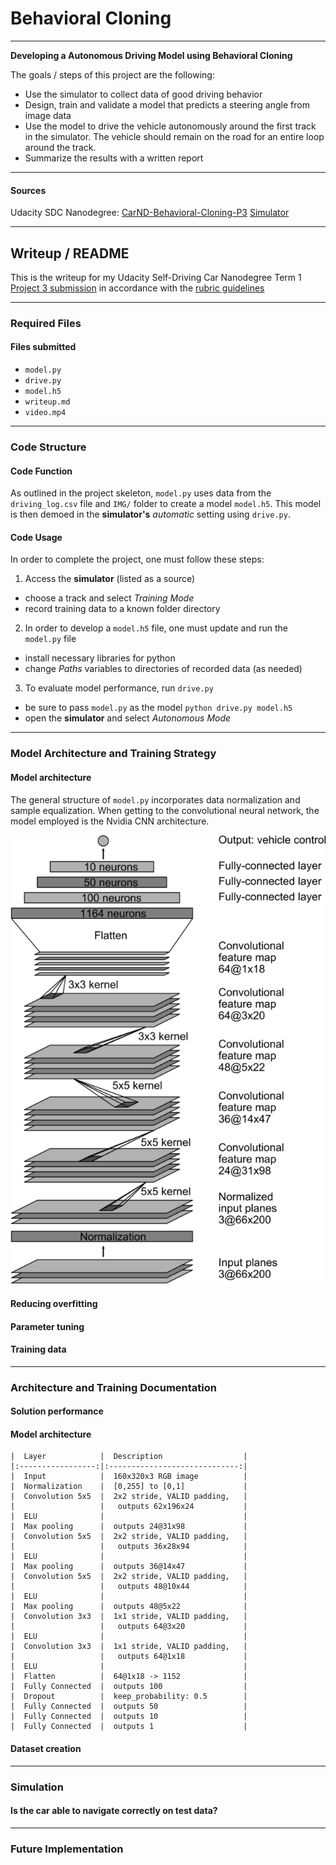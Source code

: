 # **Behavioral Cloning**

---

**Developing a Autonomous Driving Model using Behavioral Cloning**

The goals / steps of this project are the following:
* Use the simulator to collect data of good driving behavior 
* Design, train and validate a model that predicts a steering angle from image data
* Use the model to drive the vehicle autonomously around the first track in the simulator. The vehicle should remain on the road for an entire loop around the track.
* Summarize the results with a written report

---

[//]: # (Image References)

[image1]: ./images/figure_nvidiaCNNarchitecture.png "NVIDIA architecture"
[image2]: ./example_path "example_text"

#### Sources
Udacity SDC Nanodegree: [CarND-Behavioral-Cloning-P3](https://github.com/udacity/CarND-Behavioral-Cloning-P3)
[Simulator](https://github.com/udacity/self-driving-car-sim)

---

## Writeup / README

This is the writeup for my Udacity Self-Driving Car Nanodegree Term 1 [Project 3 submission](https://github.com/liangk7/CarND-Term1-Project3) in accordance with the [rubric guidelines](https://review.udacity.com/#!/rubrics/432/view)

---

### Required Files

#### Files submitted
- `model.py`
- `drive.py`
- `model.h5`
- `writeup.md`
- `video.mp4`

---

### Code Structure

#### Code Function
As outlined in the project skeleton, `model.py` uses data from the `driving_log.csv` file and `IMG/` folder to create a model `model.h5`. This model is then demoed in the **simulator's** *automatic* setting using `drive.py`.

#### Code Usage
In order to complete the project, one must follow these steps:
1) Access the **simulator** (listed as a source)
- choose a track and select *Training Mode*
- record training data to a known folder directory
2) In order to develop a `model.h5` file, one must update and run the `model.py` file
- install necessary libraries for python
- change *Paths* variables to directories of recorded data (as needed)
3) To evaluate model performance, run `drive.py`
- be sure to pass `model.py` as the model `python drive.py model.h5`
- open the **simulator** and select *Autonomous Mode*

---

### Model Architecture and Training Strategy

#### Model architecture
The general structure of `model.py` incorporates data normalization and sample equalization. When getting to the convolutional neural network, the model employed is the Nvidia CNN architecture. 

![alt text][image1]


#### Reducing overfitting


#### Parameter tuning


#### Training data



---

### Architecture and Training Documentation

#### Solution performance


#### Model architecture

	|  Layer			|  Description					|
	|:-----------------:|:-----------------------------:|
	|  Input			|  160x320x3 RGB image			|
	|  Normalization 	|  [0,255] to [0,1]				|
	|  Convolution 5x5	|  2x2 stride, VALID padding,	|
	|					|	outputs 62x196x24			|
	|  ELU 				|								|
	|  Max pooling		|  outputs 24@31x98				|
	|  Convolution 5x5	|  2x2 stride, VALID padding,	|
	|					|	outputs 36x28x94			|
	|  ELU 				|								|
	|  Max pooling		|  outputs 36@14x47				|
	|  Convolution 5x5	|  2x2 stride, VALID padding,	|
	|					|	outputs 48@10x44			|
	|  ELU 	 			|								|
	|  Max pooling		|  outputs 48@5x22				|
	|  Convolution 3x3	|  1x1 stride, VALID padding,	|
	|					|	outputs 64@3x20				|
	|  ELU 	 			|								|
	|  Convolution 3x3	|  1x1 stride, VALID padding,	|
	|					|	outputs 64@1x18				|
	|  ELU 	 			|								|
	|  Flatten			|  64@1x18 -> 1152				|
	|  Fully Connected	|  outputs 100					|
	|  Dropout			|  keep_probability: 0.5 		|
	|  Fully Connected	|  outputs 50					|
	|  Fully Connected	|  outputs 10					|
	|  Fully Connected	|  outputs 1					|


#### Dataset creation



---

### Simulation

#### Is the car able to navigate correctly on test data?



---

### Future Implementation

